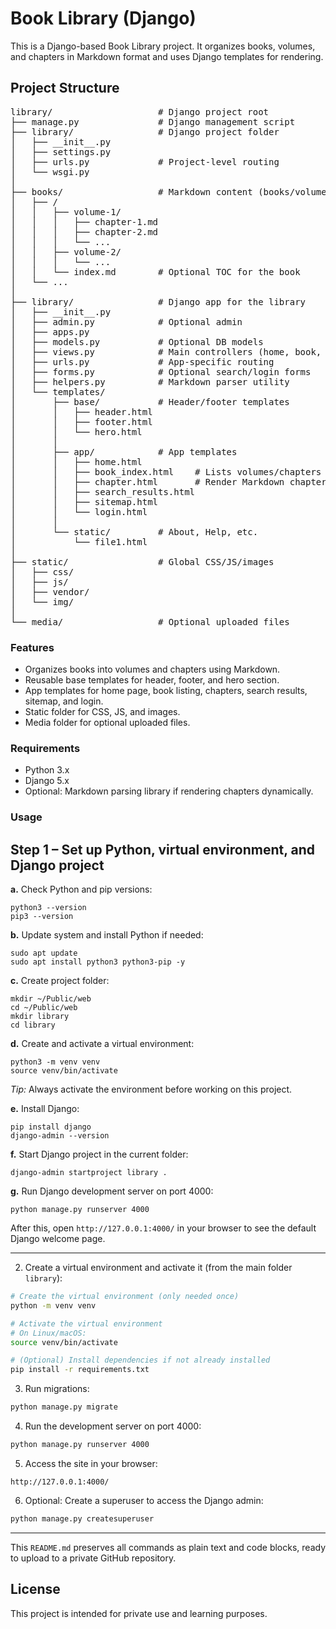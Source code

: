 # Book Library (Django)

This is a Django-based Book Library project. It organizes books, volumes, and chapters in Markdown format and uses Django templates for rendering.

## Project Structure

<pre>library/                    # Django project root
├── manage.py               # Django management script
├── library/                # Django project folder
│   ├── __init__.py
│   ├── settings.py
│   ├── urls.py             # Project-level routing
│   └── wsgi.py
│
├── books/                  # Markdown content (books/volume/chapter)
│   ├── <book_name>/
│   │   ├── volume-1/
│   │   │   ├── chapter-1.md
│   │   │   ├── chapter-2.md
│   │   │   └── ...
│   │   ├── volume-2/
│   │   │   └── ...
│   │   └── index.md        # Optional TOC for the book
│   └── ...
│
├── library/                # Django app for the library
│   ├── __init__.py
│   ├── admin.py            # Optional admin
│   ├── apps.py
│   ├── models.py           # Optional DB models
│   ├── views.py            # Main controllers (home, book, chapter, search)
│   ├── urls.py             # App-specific routing
│   ├── forms.py            # Optional search/login forms
│   ├── helpers.py          # Markdown parser utility
│   └── templates/
│       ├── base/           # Header/footer templates
│       │   ├── header.html
│       │   ├── footer.html
│       │   └── hero.html
│       │
│       ├── app/            # App templates
│       │   ├── home.html
│       │   ├── book_index.html    # Lists volumes/chapters
│       │   ├── chapter.html       # Render Markdown chapter
│       │   ├── search_results.html
│       │   ├── sitemap.html
│       │   └── login.html
│       │
│       └── static/         # About, Help, etc.
│           └── file1.html
│
├── static/                 # Global CSS/JS/images
│   ├── css/
│   ├── js/
│   ├── vendor/
│   └── img/
│
└── media/                  # Optional uploaded files</pre>

### Features

- Organizes books into volumes and chapters using Markdown.
- Reusable base templates for header, footer, and hero section.
- App templates for home page, book listing, chapters, search results, sitemap, and login.
- Static folder for CSS, JS, and images.
- Media folder for optional uploaded files.

### Requirements

- Python 3.x
- Django 5.x
- Optional: Markdown parsing library if rendering chapters dynamically.

### Usage

## Step 1 – Set up Python, virtual environment, and Django project

**a.** Check Python and pip versions:

```
python3 --version
pip3 --version
```

**b.** Update system and install Python if needed:

```
sudo apt update
sudo apt install python3 python3-pip -y
```

**c.** Create project folder:

```
mkdir ~/Public/web
cd ~/Public/web
mkdir library
cd library
```

**d.** Create and activate a virtual environment:

```
python3 -m venv venv
source venv/bin/activate
```

*Tip:* Always activate the environment before working on this project.

**e.** Install Django:

```
pip install django
django-admin --version
```

**f.** Start Django project in the current folder:

```
django-admin startproject library .
```

**g.** Run Django development server on port 4000:

```
python manage.py runserver 4000
```

After this, open `http://127.0.0.1:4000/` in your browser to see the default Django welcome page.

---

2. Create a virtual environment and activate it (from the main folder `library`):

```bash
# Create the virtual environment (only needed once)
python -m venv venv

# Activate the virtual environment
# On Linux/macOS:
source venv/bin/activate

# (Optional) Install dependencies if not already installed
pip install -r requirements.txt
```

3. Run migrations:

```bash
python manage.py migrate
```

4. Run the development server on port 4000:

```bash
python manage.py runserver 4000
```

5. Access the site in your browser:

```
http://127.0.0.1:4000/
```

6. Optional: Create a superuser to access the Django admin:

```bash
python manage.py createsuperuser
```

---

This `README.md` preserves all commands as plain text and code blocks, ready to upload to a private GitHub repository.

## License

This project is intended for private use and learning purposes.